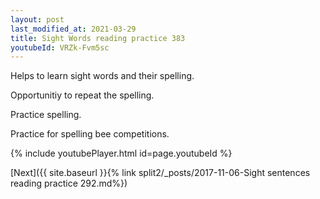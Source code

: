 ```yaml
---
layout: post
last_modified_at: 2021-03-29
title: Sight Words reading practice 383
youtubeId: VRZk-Fvm5sc
---
```

 
 
Helps to learn sight words and their spelling.

Opportunitiy to repeat the spelling. 

Practice spelling. 
 
Practice for spelling bee competitions. 
 
{% include youtubePlayer.html id=page.youtubeId %}
 
 

[Next]({{ site.baseurl }}{% link  split2/_posts/2017-11-06-Sight sentences reading practice 292.md%})
 
